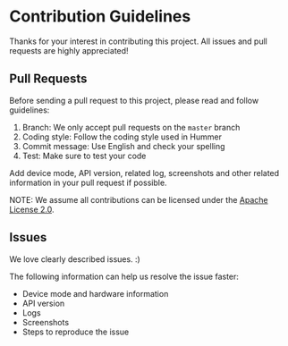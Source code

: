# Contribution Guidelines

Thanks for your interest in contributing this project. All issues and pull requests are highly appreciated!

## Pull Requests

Before sending a pull request to this project, please read and follow guidelines:

1. Branch: We only accept pull requests on the `master` branch
2. Coding style: Follow the coding style used in Hummer
3. Commit message: Use English and check your spelling
4. Test: Make sure to test your code

Add device mode, API version, related log, screenshots and other related information in your pull request if possible.

NOTE: We assume all contributions can be licensed under the [Apache License 2.0](https://github.com/didi/Hummer/blob/master/LICENSE).

## Issues

We love clearly described issues. :)

The following information can help us resolve the issue faster:

* Device mode and hardware information
* API version
* Logs
* Screenshots
* Steps to reproduce the issue
